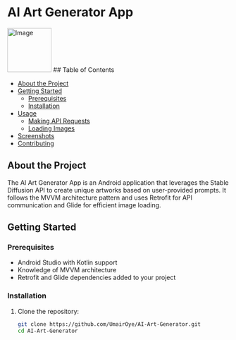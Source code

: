 # AI Art Generator App

<img width="100" height="100" src="https://cdn.stablediffusionapi.com/generations/c9fc3626-12b8-4761-a271-1954d444c849-0.png" alt="Image" >
## Table of Contents

- [About the Project](#about-the-project)
- [Getting Started](#getting-started)
  - [Prerequisites](#prerequisites)
  - [Installation](#installation)
- [Usage](#usage)
  - [Making API Requests](#making-api-requests)
  - [Loading Images](#loading-images)
- [Screenshots](#screenshots)
- [Contributing](#contributing)

## About the Project

The AI Art Generator App is an Android application that leverages the Stable Diffusion API to create unique artworks based on user-provided prompts. It follows the MVVM architecture pattern and uses Retrofit for API communication and Glide for efficient image loading.

## Getting Started

### Prerequisites

- Android Studio with Kotlin support
- Knowledge of MVVM architecture
- Retrofit and Glide dependencies added to your project

### Installation

1. Clone the repository:

   ```bash
   git clone https://github.com/UmairOye/AI-Art-Generator.git
   cd AI-Art-Generator
